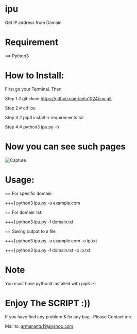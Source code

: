 # ipu
Get IP address from Domain 

# Requirement
==> Python3

# How to Install:
First go your Terminal. Then

Step 1 # git clone https://github.com/antu1024/ipu.git

Step 2 # cd ipu

Step 3 # pip3 install -r requirements.txt

Step 4 # python3 ipu.py -h

# Now you can see such pages

![Capture](https://user-images.githubusercontent.com/58564723/87479936-396d4f80-c5e1-11ea-893d-0017a0e5ad76.PNG)

# Usage:
== For specific domain:

+++] python3 ipu.py -u example.com

== For domain list:

+++] python3 ipu.py -f domain.txt

== Saving output to a file

+++] python3 ipu.py -u example.com -o ip.txt

+++] python3 ipu.py -f domain.txt -o ip.txt

# Note

You must have python3 installed with pip3 :-)

# Enjoy The SCRIPT :))

If you have find any problem & fix any bug . Please Contact me.

Mail to: armanantu19@yahoo.com
